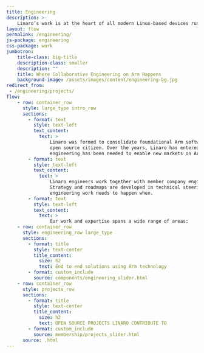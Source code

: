 ```yaml
---
title: Engineering
description: >-
    Linaro’s work is at the heart of all modern Linux-based devices running on Arm processors, including Android smartphones and tablets. As markets for Arm processors develop, new opportunities for collaborative engineering are created around Linux and other open source operating systems. This has resulted in Linaro’s collaborative engineering spanning a wide range of technologies. To find out more about what work we do in each vertical, click on the relevant icon.
layout: flow
permalink: /engineering/
js-package: engineering
css-package: work
jumbotron:
    title-class: big-title
    description-class: smaller
    description: ""
    title: Where Collaborative Engineering on Arm Happens
    background-image: /assets/images/content/engineering-bg.jpg
redirect_from:
 - /engineering/projects/
flow:
    - row: container_row
      style: large_type intro_row
      sections:
        - format: text
          style: text-left
          text_content:
            text: >
                Linaro was formed to consolidate foundational Arm software and to help strengthen Arm as an
                open source citizen. Over the years, Linaro has entered new verticals as an when collaborative
                engineering has been needed to enable new markets on Arm architecture.
        - format: text
          style: text-left
          text_content:
            text: >
                Linaro engineers work together with member company engineers on Arm software.
                Strategy and roadmaps are developed in technical steering committees which then decide what
                engineering work needs to happen when.
        - format: text
          style: text-left
          text_content:
            text: >
                Our work and expertise spans a wide range of areas:
    - row: container_row
      style: engineering_row large_type
      sections:
        - format: title
          style: text-center
          title_content:
            size: h2
            text: End to end solutions using Arm technology
        - format: custom_include
          source: components/engineering_slider.html
    - row: container_row
      style: projects_row
      sections:
        - format: title
          style: text-center
          title_content:
            size: h2
            text: OPEN SOURCE PROJECTS LINARO CONTRIBUTE TO
        - format: custom_include
          source: membership/projects_slider.html
      source: .html
---
```

